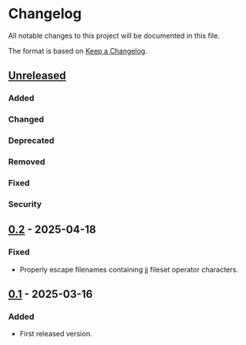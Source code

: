 # Changelog

All notable changes to this project will be documented in this file.

The format is based on [Keep a Changelog](https://keepachangelog.com/en/1.1.0/).

## [Unreleased]

### Added

### Changed

### Deprecated

### Removed

### Fixed

### Security

## [0.2] - 2025-04-18

### Fixed

- Properly escape filenames containing jj fileset operator characters.

## [0.1] - 2025-03-16

### Added

- First released version.

[unreleased]: https://codeberg.org/emacs-jj-vc/vc-jj.el/compare/v0.2...HEAD
[0.2]: https://codeberg.org/emacs-jj-vc/vc-jj.el/compare/v0.1...v0.2
[0.1]: https://codeberg.org/emacs-jj-vc/vc-jj.el/src/tag/v0.1
